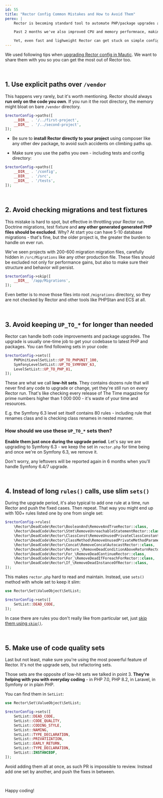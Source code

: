 ```yaml
---
id: 55
title: "Rector Config Common Mistakes and How to Avoid Them"
perex: |
    Rector is becoming standard tool to automate PHP/package upgrades and code quality improvements. Last month crossing nearly 60 000 downloads a day.

    Past 2 months we've also improved CPU and memory performnace, making Rector lighter version ever.

    Yet, even fast and lighweight Rector can get stuck on simple config mistakes. We'll talk about the 5 most common ones and how to avoid them.
---
```


We used following tips when [upgrading Rector config in Mautic](https://github.com/mautic/mautic/pull/12676). We want to share them with you so you can get the most out of Rector too.

<br>

## 1. Use explicit paths over `/vendor`

This happens very rarely, but it's worth mentioning. Rector should always **run only on the code you own**. If you run it the root directory, the memory might bloat on bare `/vendor` directory.

```php
$rectorConfig->paths([
    __DIR__ . '/../first-project',
    __DIR__ . '/../second-project',
]);
```

* Be sure to **install Rector directly to your project** using composer like any other dev package, to avoid such accidents on climbing paths up.

* Make sure you use the paths you own - including tests and config directory:

```php
$rectorConfig->paths([
    __DIR__ . '/config',
    __DIR__ . '/src',
    __DIR__ . '/tests',
]);
```

<br>

## 2. Avoid checking migrations and test fixtures

This mistake is hard to spot, but effective in throttling your Rector run. Doctrine migrations, test fixture and **any other generated generated PHP files should be excluded**. Why? At start you can have 5-10 database migrations - that's fine, but the older project is, the greater the burden to handle on ever run.

We've seen projects with 200-600 migration migration files, carefully hidden in `/src/Migrations` like any other production file.
These files should be excluded not only for performance gains, but also to make sure their structure and behavior will persist.

```php
$rectorConfig->skip([
    __DIR__ '/app/Migrations',
]);
```

Even better is to move those files into root `/migrations` directory, so they are not checked by Rector and other tools like PHPStan and ECS at all.

<br>

## 3. Avoid keeping `UP_TO_*` for longer than needed

Rector can handle both code improvements and package upgrades. The upgrade is usually one-time job to get your codebase to latest PHP and packages. You can find following sets in your code:

```php
$rectorConfig->sets([
    PHPUnitLevelSetList::UP_TO_PHPUNIT_100,
    SymfonyLevelSetList::UP_TO_SYMFONY_63,
    LevelSetList::UP_TO_PHP_81,
]);
```

These are what we call **low-hit sets**. They contains dozens rule that will never find any code to upgrade or change, yet they're still run on every Rector run. That's like checking every release of The Time magazine for prime numbers higher than 1 000 000 - it's waste of your time and resources.

E.g. the Symfony 6.3 level set itself contains 80 rules - including rule that renames class and is checking class renames in nested manner.

### How should we use these `UP_TO_*` sets then?

**Enable them just once during the upgrade period**. Let's say we are upgrading to Symfony 6.3 - we keep the set in `rector.php` for time being and once we're on Symfony 6.3, we remove it.

Don't worry, any leftovers will be reported again in 6 months when you'll handle Symfony 6.4/7 upgrade.

<br>

## 4. Instead of long `rules()` calls, use slim `sets()`

During the upgrade period, it's also typical to add one rule at a time, run Rector and push the fixed cases. Then repeat.
That way you might end up with 100+ rules listed one by one from single set:

```php
$rectorConfig->rules(
    \Rector\DeadCode\Rector\BooleanAnd\RemoveAndTrueRector::class,
    \Rector\DeadCode\Rector\Stmt\RemoveUnreachableStatementRector::class,
    \Rector\DeadCode\Rector\ClassConst\RemoveUnusedPrivateClassConstantRector::class,
    \Rector\DeadCode\Rector\ClassMethod\RemoveUnusedPrivateMethodParameterRector::class,
    \Rector\DeadCode\Rector\Concat\RemoveConcatAutocastRector::class,
    \Rector\DeadCode\Rector\Return_\RemoveDeadConditionAboveReturnRector::class,
    \Rector\DeadCode\Rector\For_\RemoveDeadContinueRector::class,
    \Rector\DeadCode\Rector\For_\RemoveDeadIfForeachForRector::class,
    \Rector\DeadCode\Rector\If_\RemoveDeadInstanceOfRector::class,
]);
```

This makes `rector.php` hard to read and maintain. Instead, use `sets()` method with whole set to keep it slim:

```php
use Rector\Set\ValueObject\SetList;

$rectorConfig->sets([
    SetList::DEAD_CODE,
]);
```

In case there are rules you don't really like from particular set, just [skip them using `skip()`](https://getrector.com/documentation/ignoring-rules-or-paths).

<br>

## 5. Make use of code quality sets

Last but not least, make sure you're using the most powerful feature of Rector. It's not the upgrade sets, but refactoring sets.

Those sets are the opposite of low-hit sets we talked in point 3. **They're helping with you with everyday coding** - in PHP 7.0, PHP 8.2, in Laravel, in Symfony or in plain PHP.

You can find them in `SetList`:

```php
use Rector\Set\ValueObject\SetList;

$rectorConfig->sets([
    SetList::DEAD_CODE,
    SetList::CODE_QUALITY,
    SetList::CODING_STYLE,
    SetList::NAMING,
    SetList::TYPE_DECLARATION,
    SetList::PRIVATIZATION,
    SetList::EARLY_RETURN,
    SetList::TYPE_DECLARATION,
    SetList::INSTANCEOF,
]);
```

Avoid adding them all at once, as such PR is impossible to review. Instead add one set by another, and push the fixes in between.

<br>

Happy coding!
